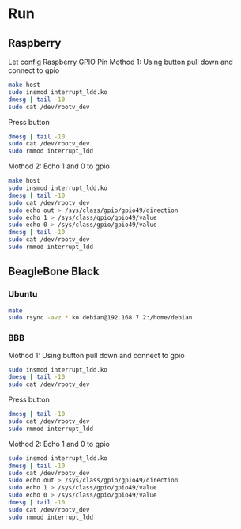 # Run
## Raspberry
Let config Raspberry GPIO Pin
Mothod 1: Using button pull down and connect to gpio
```bash
make host
sudo insmod interrupt_ldd.ko
dmesg | tail -10
sudo cat /dev/rootv_dev
```
Press button
```bash
dmesg | tail -10
sudo cat /dev/rootv_dev
sudo rmmod interrupt_ldd
```
Mothod 2: Echo 1 and 0 to gpio
```bash
make host
sudo insmod interrupt_ldd.ko
dmesg | tail -10
sudo cat /dev/rootv_dev
sudo echo out > /sys/class/gpio/gpio49/direction
sudo echo 1 > /sys/class/gpio/gpio49/value
sudo echo 0 > /sys/class/gpio/gpio49/value
dmesg | tail -10
sudo cat /dev/rootv_dev
sudo rmmod interrupt_ldd
```
## BeagleBone Black
### Ubuntu
```bash
make
sudo rsync -avz *.ko debian@192.168.7.2:/home/debian
```
### BBB
Mothod 1: Using button pull down and connect to gpio
```bash
sudo insmod interrupt_ldd.ko
dmesg | tail -10
sudo cat /dev/rootv_dev
```
Press button
```bash
dmesg | tail -10
sudo cat /dev/rootv_dev
sudo rmmod interrupt_ldd
```
Mothod 2: Echo 1 and 0 to gpio
```bash
sudo insmod interrupt_ldd.ko
dmesg | tail -10
sudo cat /dev/rootv_dev
sudo echo out > /sys/class/gpio/gpio49/direction
sudo echo 1 > /sys/class/gpio/gpio49/value
sudo echo 0 > /sys/class/gpio/gpio49/value
dmesg | tail -10
sudo cat /dev/rootv_dev
sudo rmmod interrupt_ldd
```